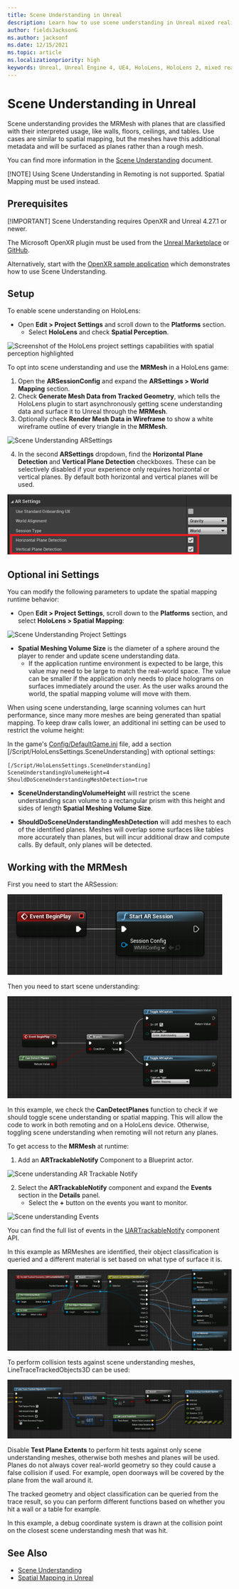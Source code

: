 ```yaml
---
title: Scene Understanding in Unreal
description: Learn how to use scene understanding in Unreal mixed reality applications for HoloLens devices.
author: fieldsJacksonG
ms.author: jacksonf
ms.date: 12/15/2021
ms.topic: article
ms.localizationpriority: high
keywords: Unreal, Unreal Engine 4, UE4, HoloLens, HoloLens 2, mixed reality, development, features, documentation, guides, holograms, scene understanding, spatial mapping, mixed reality headset, windows mixed reality headset, virtual reality headset
---
```



# Scene Understanding in Unreal
Scene understanding provides the MRMesh with planes that are classified with their interpreted usage, like walls, floors, ceilings, and tables.  Use cases are similar to spatial mapping, but the meshes have this additional metadata and will be surfaced as planes rather than a rough mesh.

You can find more information in the [Scene Understanding](../../design/scene-understanding.md) document.

[!NOTE] Using Scene Understanding in Remoting is not supported.  Spatial Mapping must be used instead.


## Prerequisites
[!IMPORTANT] Scene Understanding requires OpenXR and Unreal 4.27.1 or newer.

The Microsoft OpenXR plugin must be used from the [Unreal Marketplace](https://www.unrealengine.com/marketplace/en-US/product/ef8930ca860148c498b46887da196239) or [GitHub](https://github.com/microsoft/Microsoft-OpenXR-Unreal/releases).

Alternatively, start with the [OpenXR sample application](https://github.com/microsoft/Microsoft-OpenXR-Unreal) which demonstrates how to use Scene Understanding.


## Setup
To enable scene understanding on HoloLens:
- Open **Edit > Project Settings** and scroll down to the **Platforms** section.    
    + Select **HoloLens** and check **Spatial Perception**.

![Screenshot of the HoloLens project settings capabilities with spatial perception highlighted](images/unreal-spatial-mapping-img-01.png)

To opt into scene understanding and use the **MRMesh** in a HoloLens game:
1. Open the **ARSessionConfig** and expand the **ARSettings > World Mapping** section. 
2. Check **Generate Mesh Data from Tracked Geometry**, which tells the HoloLens plugin to start asynchronously getting scene understanding data and surface it to Unreal through the **MRMesh**. 
3. Optionally check **Render Mesh Data in Wireframe** to show a white wireframe outline of every triangle in the **MRMesh**. 

![Scene Understanding ARSettings](images/unreal-spatialmapping-arsettings.PNG)

4. In the second **ARSettings** dropdown, find the **Horizontal Plane Detection** and **Vertical Plane Detection** checkboxes.  These can be selectively disabled if your experience only requires horizontal or vertical planes.  By default both horizontal and vertical planes will be used.

![Scene Understanding plane detection](images/unreal-sceneunderstanding-arsettings-planes.png)


## Optional ini Settings
You can modify the following parameters to update the spatial mapping runtime behavior:

- Open **Edit > Project Settings**, scroll down to the **Platforms** section, and select **HoloLens > Spatial Mapping**: 

![Scene Understanding Project Settings](images/unreal-spatialmapping-projectsettings.PNG)

- **Spatial Meshing Volume Size** is the diameter of a sphere around the player to render and update scene understanding data.
    + If the application runtime environment is expected to be large, this value may need to be large to match the real-world space. The value can be smaller if the application only needs to place holograms on surfaces immediately around the user. As the user walks around the world, the spatial mapping volume will move with them.
    
When using scene understanding, large scanning volumes can hurt performance, since many more meshes are being generated than spatial mapping.  To keep draw calls lower, an additional ini setting can be used to restrict the volume height:

In the game's [Config/DefaultGame.ini](https://github.com/microsoft/Microsoft-OpenXR-Unreal/blob/076a5defe01e08360f382b2498d17708c00b85bf/MsftOpenXRGame/Config/DefaultGame.ini#L13) file, add a section [/Script/HoloLensSettings.SceneUnderstanding] with optional settings:

```
[/Script/HoloLensSettings.SceneUnderstanding]
SceneUnderstandingVolumeHeight=4
ShouldDoSceneUnderstandingMeshDetection=true
```
- **SceneUnderstandingVolumeHeight** will restrict the scene understanding scan volume to a rectangular prism with this height and sides of length **Spatial Meshing Volume Size**.

- **ShouldDoSceneUnderstandingMeshDetection** will add meshes to each of the identified planes.  Meshes will overlap some surfaces like tables more accurately than planes, but will incur additional draw and compute calls.  By default, only planes will be detected.


## Working with the MRMesh
First you need to start the ARSession:

![Blueprint starting the ARSession](images/unreal-sceneunderstanding-startarsession.png)

Then you need to start scene understanding:

![Blueprint of the ToggleARCapture function with scene understanding and spatial mapping](images/unreal-sceneunderstanding-togglearcapture.png)

In this example, we check the **CanDetectPlanes** function to check if we should toggle scene understanding or spatial mapping.  This will allow the code to work in both remoting and on a HoloLens device.  Otherwise, toggling scene understanding when remoting will not return any planes.

To get access to the **MRMesh** at runtime:
1. Add an **ARTrackableNotify** Component to a Blueprint actor. 

![Scene understanding AR Trackable Notify](images/unreal-spatialmapping-artrackablenotify.PNG)

2. Select the **ARTrackableNotify** component and expand the **Events** section in the **Details** panel. 
    - Select the **+** button on the events you want to monitor. 

![Scene understanding Events](images/unreal-spatialmapping-events.PNG)

You can find the full list of events in the [UARTrackableNotify](https://docs.unrealengine.com/4.27/API/Runtime/AugmentedReality/UARTrackableNotifyComponent/index.html) component API.

In this example as MRMeshes are identified, their object classification is queried and a different material is set based on what type of surface it is.

![Scene understanding add tracked geometry](images/unreal-sceneunderstanding-setmaterial.png)

To perform collision tests against scene understanding meshes, LineTraceTrackedObjects3D can be used:

![Scene understanding line trace collision detection](images/unreal-sceneunderstanding-linetrace.png)

Disable **Test Plane Extents** to perform hit tests against only scene understanding meshes, otherwise both meshes and planes will be used.  Planes do not always cover real-world geometry so they could cause a false collision if used.  For example, open doorways will be covered by the plane from the wall around it.  

The tracked geometry and object classification can be queried from the trace result, so you can perform different functions based on whether you hit a wall or a table for example.

In this example, a debug coordinate system is drawn at the collision point on the closest scene understanding mesh that was hit.

## See Also
* [Scene Understanding](../../design/scene-understanding.md)
* [Spatial Mapping in Unreal](./unreal-spatial-mapping.md)


